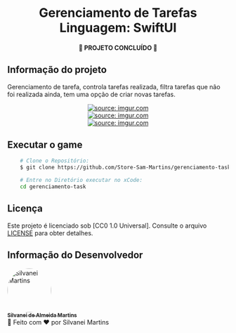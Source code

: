 <h1 align="center">
    Gerenciamento de Tarefas
    <br />
    Linguagem: SwiftUI
</h1>

<h4 align="center">
    🚀 PROJETO CONCLUÍDO 🚀
</h4>

## Informação do projeto

Gerenciamento de tarefa, controla tarefas realizada, filtra tarefas que não foi realizada ainda, tem uma opção de criar novas tarefas.

<p align="center">
    <a href="https://imgur.com/iEBWsEu"><img src="https://i.imgur.com/iEBWsEu.png" title="source: imgur.com" /></a>
    <br />
    <a href="https://imgur.com/kopUsCo"><img src="https://i.imgur.com/kopUsCo.png" title="source: imgur.com" /></a>
    <br />
    <a href="https://imgur.com/FhQb2qz"><img src="https://i.imgur.com/FhQb2qz.png" title="source: imgur.com" /></a>
</p>

## Executar o game

```bash
    # Clone o Repositório:
    $ git clone https://github.com/Store-Sam-Martins/gerenciamento-task

    # Entre no Diretório executar no xCode:
    cd gerenciamento-task
```

## Licença

Este projeto é licenciado sob [CC0 1.0 Universal]. Consulte o arquivo [LICENSE](https://github.com/Store-Sam-Martins/gerenciamento-task/blob/master/LICENSE) para obter detalhes.

## Informação do Desenvolvedor

<a href="https://github.com/SilvaneiMartins">
    <img
        style="border-radius:50%"
        src="https://github.com/SilvaneiMartins.png"
        width="100px;"
        alt="Silvanei Martins"
    />
    <br />
    <sub>
        <b>Silvanei de Almeida Martins</b>
    </sub>
</a>
     <a href="https://github.com/SilvaneiMartins" title="Silvanei martins" >
 </a>
<br />
🚀 Feito com ❤️ por Silvanei Martins
